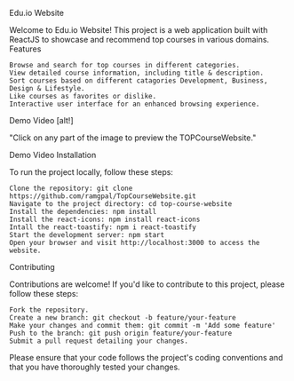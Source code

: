 Edu.io Website

Welcome to Edu.io Website! This project is a web application built with ReactJS to showcase and recommend top courses in various domains.
Features

    Browse and search for top courses in different categories.
    View detailed course information, including title & description.
    Sort courses based on different catagories Development, Business, Design & Lifestyle.
    Like courses as favorites or dislike.
    Interactive user interface for an enhanced browsing experience.

Demo Video
[alt!]

"Click on any part of the image to preview the TOPCourseWebsite."

Demo Video
Installation

To run the project locally, follow these steps:

    Clone the repository: git clone https://github.com/ramgpal/TopCourseWebsite.git
    Navigate to the project directory: cd top-course-website
    Install the dependencies: npm install
    Install the react-icons: npm install react-icons
    Intall the react-toastify: npm i react-toastify
    Start the development server: npm start
    Open your browser and visit http://localhost:3000 to access the website.

Contributing

Contributions are welcome! If you'd like to contribute to this project, please follow these steps:

    Fork the repository.
    Create a new branch: git checkout -b feature/your-feature
    Make your changes and commit them: git commit -m 'Add some feature'
    Push to the branch: git push origin feature/your-feature
    Submit a pull request detailing your changes.

Please ensure that your code follows the project's coding conventions and that you have thoroughly tested your changes.
